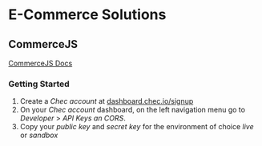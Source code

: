 # E-Commerce Solutions

## CommerceJS
[CommerceJS Docs](https://commercejs.com/docs/)
### Getting Started
1. Create a _Chec account_ at [dashboard.chec.io/signup](https://dashboard.chec.io/signup)
2. On your _Chec account_ dashboard, on the left navigation menu go to _Developer_ > _API Keys an CORS_.
3. Copy your _public key_ and _secret key_ for the environment of choice _live_ or _sandbox_

